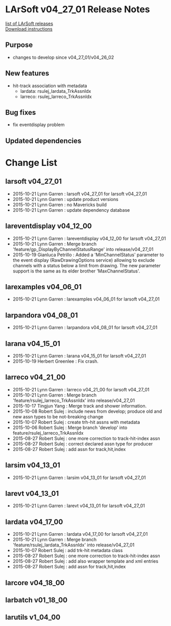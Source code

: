 # LArSoft v04_27_01 Release Notes



[list of LArSoft releases](LArSoft_release_list)  
[Download instructions](https://scisoft.fnal.gov/scisoft/bundles/larsoft/v04_27_01/larsoft-v04_27_01.html)

## Purpose

-   changes to develop since v04_27_01/v04_26_02

## New features

-   hit-track association with metadata
    -   lardata: rsulej_lardata_TrkAssnIdx
    -   larreco: rsulej_larreco_TrkAssnIdx

## Bug fixes

-   fix eventdisplay problem

## Updated dependencies

# Change List

## larsoft v04_27_01

-   2015-10-21 Lynn Garren : larsoft v04_27_01 for larsoft v04_27_01
-   2015-10-21 Lynn Garren : update product versions
-   2015-10-21 Lynn Garren : no Mavericks build
-   2015-10-21 Lynn Garren : update dependency database

## lareventdisplay v04_12_00

-   2015-10-21 Lynn Garren : lareventdisplay v04_12_00 for larsoft v04_27_01
-   2015-10-21 Lynn Garren : Merge branch 'feature/gp_DisplayByChannelStatusRange' into release/v04_27_01
-   2015-10-19 Gianluca Petrillo : Added a 'MinChannelStatus' parameter to the event display (RawDrawingOptions service) allowing to exclude channels with a status below a limit from drawing. The new parameter support is the same as its elder brother 'MaxChannelStatus'.

## larexamples v04_06_01

-   2015-10-21 Lynn Garren : larexamples v04_06_01 for larsoft v04_27_01

## larpandora v04_08_01

-   2015-10-21 Lynn Garren : larpandora v04_08_01 for larsoft v04_27_01

## larana v04_15_01

-   2015-10-21 Lynn Garren : larana v04_15_01 for larsoft v04_27_01
-   2015-10-19 Herbert Greenlee : Fix crash.

## larreco v04_21_00

-   2015-10-21 Lynn Garren : larreco v04_21_00 for larsoft v04_27_01
-   2015-10-21 Lynn Garren : Merge branch 'feature/rsulej_larreco_TrkAssnIdx' into release/v04_27_01
-   2015-10-17 Tingjun Yang : Merge track and shower information.
-   2015-10-08 Robert Sulej : include news from develop; produce old and new assn types to be not-breaking change
-   2015-10-07 Robert Sulej : create trh-hit assns with metadata
-   2015-10-06 Robert Sulej : Merge branch 'develop' into feature/rsulej_larreco_TrkAssnIdx
-   2015-08-27 Robert Sulej : one more correction to track-hit-index assn
-   2015-08-27 Robert Sulej : correct declared assn type for producer
-   2015-08-27 Robert Sulej : add assn for track,hit,index

## larsim v04_13_01

-   2015-10-21 Lynn Garren : larsim v04_13_01 for larsoft v04_27_01

## larevt v04_13_01

-   2015-10-21 Lynn Garren : larevt v04_13_01 for larsoft v04_27_01

## lardata v04_17_00

-   2015-10-21 Lynn Garren : lardata v04_17_00 for larsoft v04_27_01
-   2015-10-21 Lynn Garren : Merge branch 'feature/rsulej_lardata_TrkAssnIdx' into release/v04_27_01
-   2015-10-07 Robert Sulej : add trk-hit metadata class
-   2015-08-27 Robert Sulej : one more correction to track-hit-index assn
-   2015-08-27 Robert Sulej : add also wrapper template and xml entries
-   2015-08-27 Robert Sulej : add assn for track,hit,index

## larcore v04_18_00

## larbatch v01_18_00

## larutils v1_04_00
